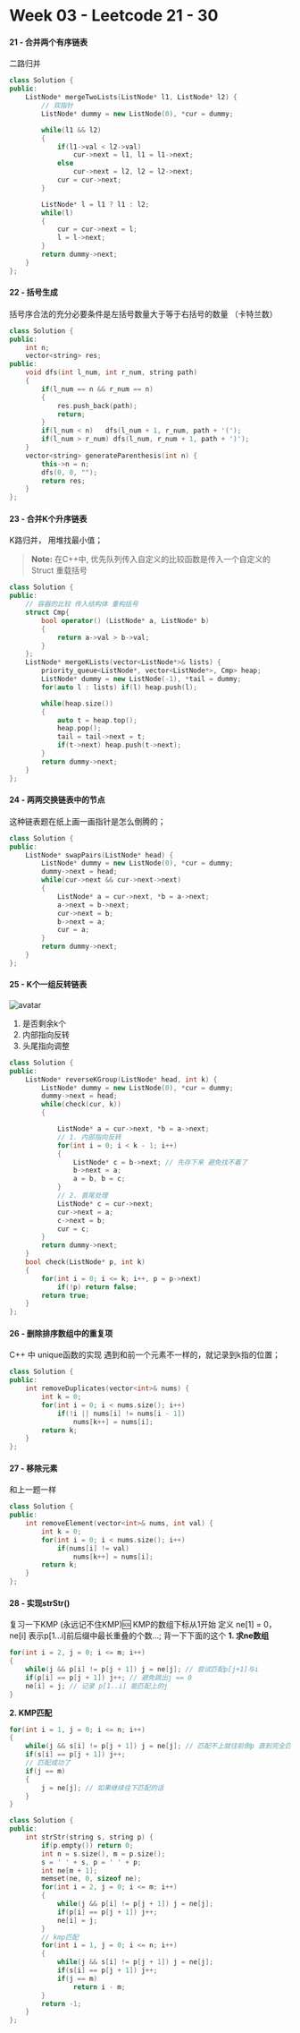 <!--
 * @Description: 
 * @Versions: 
 * @Author: Vernon Cui
 * @Github: https://github.com/vernon97
 * @Date: 2020-11-20 21:48:53
 * @LastEditors: Vernon Cui
 * @LastEditTime: 2020-11-22 19:46:52
 * @FilePath: /Leetcode-notes/week03.md
-->
# Week 03 - Leetcode 21 - 30

#### 21 - 合并两个有序链表
二路归并

```cpp
class Solution {
public:
    ListNode* mergeTwoLists(ListNode* l1, ListNode* l2) {
        // 双指针 
        ListNode* dummy = new ListNode(0), *cur = dummy;

        while(l1 && l2)
        {
            if(l1->val < l2->val)
                cur->next = l1, l1 = l1->next;
            else
                cur->next = l2, l2 = l2->next;
            cur = cur->next;
        }

        ListNode* l = l1 ? l1 : l2;
        while(l)
        {
            cur = cur->next = l;
            l = l->next;
        }
        return dummy->next;
    }
};
```

#### 22 - 括号生成
括号序合法的充分必要条件是左括号数量大于等于右括号的数量 （卡特兰数）

```cpp
class Solution {
public:
    int n;
    vector<string> res;
public:
    void dfs(int l_num, int r_num, string path)
    {
        if(l_num == n && r_num == n)
        {
            res.push_back(path);
            return;
        }
        if(l_num < n)   dfs(l_num + 1, r_num, path + '(');
        if(l_num > r_num) dfs(l_num, r_num + 1, path + ')');
    }
    vector<string> generateParenthesis(int n) {
        this->n = n;
        dfs(0, 0, "");
        return res;
    }
};
```

#### 23 - 合并K个升序链表

K路归并， 用堆找最小值；
>__Note:__ 在C++中, 优先队列传入自定义的比较函数是传入一个自定义的Struct 重载括号

```cpp
class Solution {
public:
    // 容器的比较 传入结构体 重构括号
    struct Cmp{
        bool operator() (ListNode* a, ListNode* b)
        {
            return a->val > b->val;
        }
    };
    ListNode* mergeKLists(vector<ListNode*>& lists) {
        priority_queue<ListNode*, vector<ListNode*>, Cmp> heap;
        ListNode* dummy = new ListNode(-1), *tail = dummy;
        for(auto l : lists) if(l) heap.push(l);

        while(heap.size())
        {
            auto t = heap.top();
            heap.pop();
            tail = tail->next = t;
            if(t->next) heap.push(t->next);
        }   
        return dummy->next;
    }
};
```

#### 24 - 两两交换链表中的节点

这种链表题在纸上画一画指针是怎么倒腾的；

```cpp
class Solution {
public:
    ListNode* swapPairs(ListNode* head) {
        ListNode* dummy = new ListNode(0), *cur = dummy;
        dummy->next = head;
        while(cur->next && cur->next->next)
        {
            ListNode* a = cur->next, *b = a->next;
            a->next = b->next;
            cur->next = b;
            b->next = a;
            cur = a;
        }
        return dummy->next;
    }
};
```

#### 25 - K个一组反转链表

![avatar](figs/01.png)

1. 是否剩余k个
2. 内部指向反转
3. 头尾指向调整

```cpp
class Solution {
public:
    ListNode* reverseKGroup(ListNode* head, int k) {
        ListNode* dummy = new ListNode(0), *cur = dummy;
        dummy->next = head;
        while(check(cur, k))
        {

            ListNode* a = cur->next, *b = a->next;
            // 1. 内部指向反转
            for(int i = 0; i < k - 1; i++)
            {  
                ListNode* c = b->next; // 先存下来 避免找不着了
                b->next = a;
                a = b, b = c;
            }
            // 2. 首尾处理
            ListNode* c = cur->next;
            cur->next = a;
            c->next = b;
            cur = c; 
        }
        return dummy->next;
    }
    bool check(ListNode* p, int k)
    {
        for(int i = 0; i <= k; i++, p = p->next)
            if(!p) return false;
        return true;
    }
};
```

#### 26 - 删除排序数组中的重复项

C++ 中 unique函数的实现
遇到和前一个元素不一样的，就记录到k指的位置；

```cpp
class Solution {
public:
    int removeDuplicates(vector<int>& nums) {
        int k = 0;
        for(int i = 0; i < nums.size(); i++)
            if(!i || nums[i] != nums[i - 1])
                nums[k++] = nums[i];
        return k;
    }
};
```

#### 27 - 移除元素

和上一题一样

```cpp
class Solution {
public:
    int removeElement(vector<int>& nums, int val) {
        int k = 0;
        for(int i = 0; i < nums.size(); i++)
            if(nums[i] != val)
                nums[k++] = nums[i];
        return k;
    }
};
```

#### 28 - 实现strStr()

复习一下KMP (永远记不住KMP)🆘
KMP的数组下标从1开始 定义 ne[1] = 0， ne[i] 表示p[1...i]前后缀中最长重叠的个数...;
背一下下面的这个
__1. 求ne数组__

```cpp
for(int i = 2, j = 0; i <= m; i++)
{
    while(j && p[i] != p[j + 1]) j = ne[j]; // 尝试匹配p[j+1]与i
    if(p[i] == p[j + 1]) j++; // 避免跳出j == 0
    ne[i] = j; // 记录 p[1..i] 能匹配上的j
}
```

__2. KMP匹配__

```cpp
for(int i = 1, j = 0; i <= n; i++)
{
    while(j && s[i] != p[j + 1]) j = ne[j]; // 匹配不上就往前倒p 直到完全匹配不上 
    if(s[i] == p[j + 1]) j++;
    // 匹配成功了
    if(j == m)
    {
        j = ne[j]; // 如果继续往下匹配的话
    }
}
```

```cpp
class Solution {
public:
    int strStr(string s, string p) {
        if(p.empty()) return 0;
        int n = s.size(), m = p.size();
        s = ' ' + s, p = ' ' + p;
        int ne[m + 1];
        memset(ne, 0, sizeof ne);
        for(int i = 2, j = 0; i <= m; i++)
        {
            while(j && p[i] != p[j + 1]) j = ne[j];
            if(p[i] == p[j + 1]) j++;
            ne[i] = j;
        }
        // kmp匹配
        for(int i = 1, j = 0; i <= n; i++)
        {
            while(j && s[i] != p[j + 1]) j = ne[j];
            if(s[i] == p[j + 1]) j++;
            if(j == m)
                return i - m;
        }
        return -1;
    }
};
```

